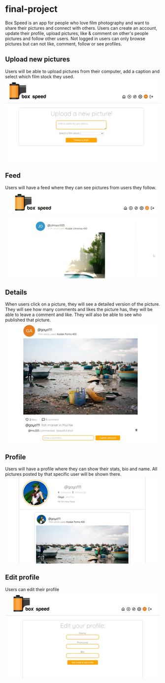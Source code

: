 # final-project
Box Speed is an app for people who love film photography and want to share their pictures and connect with others. 
Users can create an account, update their profile, upload pictures, like & comment on other's people pictures and follow other users. Not logged in users can only browse pictures but can not like, comment, follow or see profiles.

## Upload new pictures
Users will be able to upload pictures from their computer, add a caption and select which film stock they used.
![UPLOAD!](assets/UPLOAD.jpg)
## Feed
Users will have a feed where they can see pictures from users they follow.
![FEED!](assets/FEED.gif)

## Details
When users click on a picture, they will see a detailed version of the picture. They will see how many comments and likes the picture has, they will be able to leave a comment and like. They will also be able to see who published that picture.
![DETAILS!](assets/DETAILS.jpg)


## Profile
Users will have a profile where they can show their stats, bio and name. All pictures posted by that specific user will be shown there.
![PROFILE!](assets/PROFILE.jpg)

## Edit profile
Users can edit their profile
![EDIT!](assets/EDIT-PROFILE.jpg)


